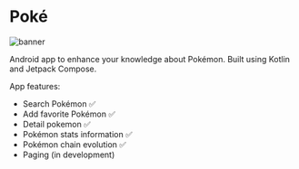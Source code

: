 # Poké

![banner](https://i.imgur.com/fnpjhLJ.png)

Android app to enhance your knowledge about Pokémon. Built using Kotlin and Jetpack Compose.

App features:

- Search Pokémon ✅
- Add favorite Pokémon ✅
- Detail pokemon ✅
- Pokémon stats information ✅
- Pokémon chain evolution ✅
- Paging (in development)
